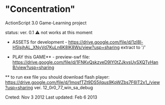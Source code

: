 # "Concentration"
ActionScript 3.0 Game-Learning project

status: ver. 0.1 
⚠ not works at this moment

- ASSETS for development -
https://drive.google.com/file/d/1zI8l-H5IsjhAL_XNyVd7KuLn6K8lK8Ws/view?usp=sharing
extract to '/'

- PLAY this GAME** - 
preview-swf file: https://drive.google.com/file/d/1FNKvQskzveD9IY0tZJkvsUySXQTyHanB/view?usp=sharing

** to run exe file you should download flash player:
https://drive.google.com/file/d/1mosfTZt9DS5jlqus9KpWZbs7F6lT2x1_/view?usp=sharing
ver. 12_0r0_77_win_sa_debug

Creted: Nov 3 2012
Last updated: Feb 6 2013
